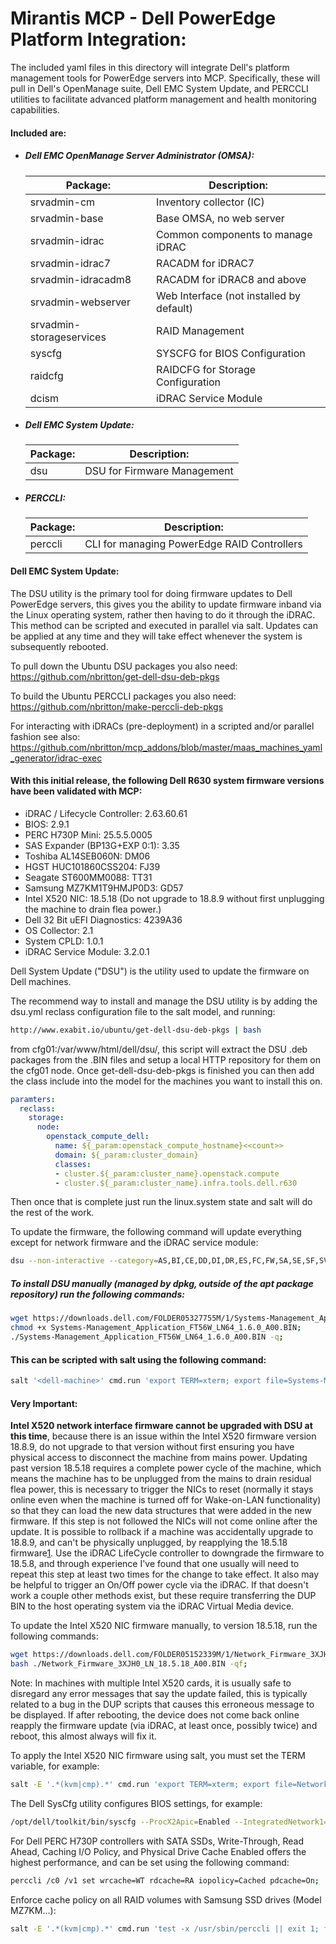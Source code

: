 # Mirantis MCP - Dell PowerEdge Platform Integration:

The included yaml files in this directory will integrate Dell's platform management tools for PowerEdge servers into MCP. Specifically, these will pull in Dell's OpenManage suite, Dell EMC System Update, and PERCCLI utilities to facilitate advanced platform management and health monitoring capabilities.

#### Included are:

- ##### Dell EMC OpenManage Server Administrator (OMSA):

  | Package:                 | Description:                             |
  | ------------------------ | ---------------------------------------- |
  | srvadmin-cm              | Inventory collector (IC)                 |
  | srvadmin-base            | Base OMSA, no web server                 |
  | srvadmin-idrac           | Common components to manage iDRAC        |
  | srvadmin-idrac7          | RACADM for iDRAC7                        |
  | srvadmin-idracadm8       | RACADM for iDRAC8 and above              |
  | srvadmin-webserver       | Web Interface (not installed by default) |
  | srvadmin-storageservices | RAID Management                          |
  | syscfg                   | SYSCFG for BIOS Configuration            |
  | raidcfg                  | RAIDCFG for Storage Configuration        |
  | dcism                    | iDRAC Service Module                     |

- ##### Dell EMC System Update:

  | Package:                 | Description:                             |
  | ------------------------ | ---------------------------------------- |
  | dsu                      | DSU for Firmware Management              |
  
- ##### PERCCLI:

  | Package: | Description:                                |
  | -------- | ------------------------------------------- |
  | perccli  | CLI for managing PowerEdge RAID Controllers |



#### Dell EMC System Update:

The DSU utility is the primary tool for doing firmware updates to Dell PowerEdge servers, this gives you the ability to update firmware inband via the Linux operating system, rather then having to do it through the iDRAC. This method can be scripted and executed in parallel via salt. Updates can be applied at any time and they will take effect whenever the system is subsequently rebooted.

To pull down the Ubuntu DSU packages you also need:
https://github.com/nbritton/get-dell-dsu-deb-pkgs

To build the Ubuntu PERCCLI packages you also need:
https://github.com/nbritton/make-perccli-deb-pkgs

For interacting with iDRACs (pre-deployment) in a scripted and/or parallel fashion see also:
https://github.com/nbritton/mcp_addons/blob/master/maas_machines_yaml_generator/idrac-exec

#### With this initial release, the following Dell R630 system firmware versions have been validated with MCP:

- iDRAC / Lifecycle Controller: 2.63.60.61
- BIOS: 2.9.1
- PERC H730P Mini: 25.5.5.0005
- SAS Expander (BP13G+EXP 0:1): 3.35
- Toshiba AL14SEB060N: DM06
- HGST HUC101860CSS204: FJ39
- Seagate ST600MM0088: TT31
- Samsung MZ7KM1T9HMJP0D3: GD57
- Intel X520 NIC: 18.5.18 (Do not upgrade to 18.8.9 without first unplugging the machine to drain flea power.)
- Dell 32 Bit uEFI Diagnostics: 4239A36
- OS Collector: 2.1
- System CPLD: 1.0.1
- iDRAC Service Module: 3.2.0.1

Dell System Update ("DSU") is the utility used to update the firmware on Dell machines.

The recommend way to install and manage the DSU utility is by adding the dsu.yml reclass configuration file to the salt model, and running:
```bash
http://www.exabit.io/ubuntu/get-dell-dsu-deb-pkgs | bash
```
from  cfg01:/var/www/html/dell/dsu/, this script will extract the DSU .deb packages from the .BIN files and setup a local HTTP repository for them on the cfg01 node. Once get-dell-dsu-deb-pkgs is finished you can then add the class include into the model for the machines you want to install this on.
```yaml
paramters:
  reclass:
    storage:
      node:
        openstack_compute_dell:
          name: ${_param:openstack_compute_hostname}<<count>>
          domain: ${_param:cluster_domain}
          classes:
          - cluster.${_param:cluster_name}.openstack.compute
          - cluster.${_param:cluster_name}.infra.tools.dell.r630
```

Then once that is complete just run the linux.system state and salt will do the rest of the work.

To update the firmware, the following command will update everything except for network firmware and the iDRAC service module:
```bash
dsu --non-interactive --category=AS,BI,CE,DD,DI,DR,ES,FC,FW,SA,SE,SF,SV,TH,XP
```

##### To install DSU manually (managed by dpkg, outside of the apt package repository) run the following commands:
```bash
wget https://downloads.dell.com/FOLDER05327755M/1/Systems-Management_Application_FT56W_LN64_1.6.0_A00.BIN;
chmod +x Systems-Management_Application_FT56W_LN64_1.6.0_A00.BIN;
./Systems-Management_Application_FT56W_LN64_1.6.0_A00.BIN -q;
```

#### This can be scripted with salt using the following command:
```bash
salt '<dell-machine>' cmd.run 'export TERM=xterm; export file=Systems-Management_Application_FT56W_LN64_1.6.0_A00.BIN; wget -q https://downloads.dell.com/FOLDER05327755M/1/${file}; chmod +x ${file}; ./${file} -qf; rm ${file};'
```

#### Very Important:
**Intel X520 network interface firmware cannot be upgraded with DSU at this time**, because there is an issue within the Intel X520 firmware version 18.8.9, do not upgrade to that version without first ensuring you have physical access to disconnect the machine from mains power. Updating past version 18.5.18 requires a complete power cycle of the machine, which means the machine has to be unplugged from the mains to drain residual flea power, this is necessary to trigger the NICs to reset (normally it stays online even when the machine is turned off for Wake-on-LAN functionality) so that they can load the new data structures that were added in the new firmware. If this step is not followed the NICs will not come online after the update. It is possible to rollback if a machine was accidentally upgrade to 18.8.9, and can't be physically unplugged, by reapplying the 18.5.18 firmware[1]. Use the iDRAC LifeCycle controller to downgrade the firmware to 18.5.8, and through experience I've found that one usually will need to repeat this step at least two times for the change to take effect. It also may be helpful to trigger an On/Off power cycle via the iDRAC. If that doesn't work a couple other methods exist, but these require transferring the DUP BIN to the host operating system via the iDRAC Virtual Media device.

[1]: https://downloads.dell.com/FOLDER05152341M/2/Network_Firmware_3XJH0_WN64_18.5.18_A00_01.EXE

To update the Intel X520 NIC firmware manually, to version 18.5.18, run the following commands:

```bash
wget https://downloads.dell.com/FOLDER05152339M/1/Network_Firmware_3XJH0_LN_18.5.18_A00.BIN;
bash ./Network_Firmware_3XJH0_LN_18.5.18_A00.BIN -qf;
```

Note: In machines with multiple Intel X520 cards, it is usually safe to disregard any error messages that say the update failed, this is typically related to a bug in the DUP scripts that causes this erroneous message to be displayed. If after rebooting, the device does not come back online reapply the firmware update (via iDRAC, at least once, possibly twice) and reboot, this almost always will fix it.

To apply the Intel X520 NIC firmware using salt, you must set the TERM variable, for example:
```bash
salt -E '.*(kvm|cmp).*' cmd.run 'export TERM=xterm; export file=Network_Firmware_3XJH0_LN_18.5.18_A00.BIN; wget https://downloads.dell.com/FOLDER05152339M/1/${file}; chmod +x ${file}; ./${file} -q;'
```

The Dell SysCfg utility configures BIOS settings, for example:
```bash
/opt/dell/toolkit/bin/syscfg --ProcX2Apic=Enabled --IntegratedNetwork1=DisabledOs --ProcVirtualization=Enabled --IoatEngine=Enabled --SysProfile=PerfOptimized --BootSeqRetry=Enabled
```

For Dell PERC H730P controllers with SATA SSDs, Write-Through, Read Ahead, Caching I/O Policy, and Physical Drive Cache Enabled offers the highest performance, and can be set using the following command:
```bash
perccli /c0 /v1 set wrcache=WT rdcache=RA iopolicy=Cached pdcache=On;
```

Enforce cache policy on all RAID volumes with Samsung SSD drives (Model MZ7KM...):
```bash
salt -E '.*(kvm|cmp).*' cmd.run 'test -x /usr/sbin/perccli || exit 1; for volume in $(perccli /c0 show all | awk '"'"'/MZ7KM/ {print $4}'"'"' | sort -u); do perccli /c0 /v${volume} set wrcache=WT rdcache=RA iopolicy=Cached pdcache=On; done'
```
